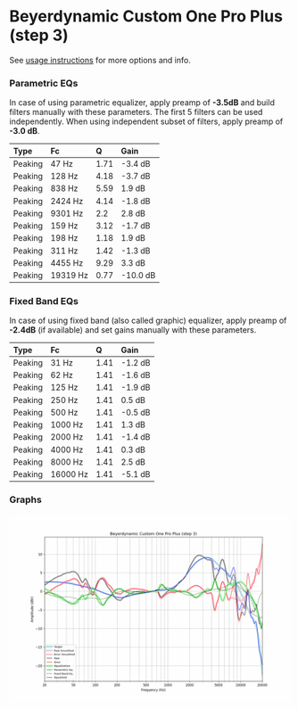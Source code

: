 # Beyerdynamic Custom One Pro Plus (step 3)
See [usage instructions](https://github.com/jaakkopasanen/AutoEq#usage) for more options and info.

### Parametric EQs
In case of using parametric equalizer, apply preamp of **-3.5dB** and build filters manually
with these parameters. The first 5 filters can be used independently.
When using independent subset of filters, apply preamp of **-3.0 dB**.

| Type    | Fc       |    Q | Gain     |
|:--------|:---------|:-----|:---------|
| Peaking | 47 Hz    | 1.71 | -3.4 dB  |
| Peaking | 128 Hz   | 4.18 | -3.7 dB  |
| Peaking | 838 Hz   | 5.59 | 1.9 dB   |
| Peaking | 2424 Hz  | 4.14 | -1.8 dB  |
| Peaking | 9301 Hz  | 2.2  | 2.8 dB   |
| Peaking | 159 Hz   | 3.12 | -1.7 dB  |
| Peaking | 198 Hz   | 1.18 | 1.9 dB   |
| Peaking | 311 Hz   | 1.42 | -1.3 dB  |
| Peaking | 4455 Hz  | 9.29 | 3.3 dB   |
| Peaking | 19319 Hz | 0.77 | -10.0 dB |

### Fixed Band EQs
In case of using fixed band (also called graphic) equalizer, apply preamp of **-2.4dB**
(if available) and set gains manually with these parameters.

| Type    | Fc       |    Q | Gain    |
|:--------|:---------|:-----|:--------|
| Peaking | 31 Hz    | 1.41 | -1.2 dB |
| Peaking | 62 Hz    | 1.41 | -1.6 dB |
| Peaking | 125 Hz   | 1.41 | -1.9 dB |
| Peaking | 250 Hz   | 1.41 | 0.5 dB  |
| Peaking | 500 Hz   | 1.41 | -0.5 dB |
| Peaking | 1000 Hz  | 1.41 | 1.3 dB  |
| Peaking | 2000 Hz  | 1.41 | -1.4 dB |
| Peaking | 4000 Hz  | 1.41 | 0.3 dB  |
| Peaking | 8000 Hz  | 1.41 | 2.5 dB  |
| Peaking | 16000 Hz | 1.41 | -5.1 dB |

### Graphs
![](./Beyerdynamic%20Custom%20One%20Pro%20Plus%20(step%203).png)